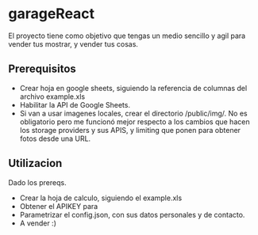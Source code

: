 # garageReact

El proyecto tiene como objetivo que tengas un medio sencillo y agil para vender tus mostrar, y vender tus cosas.

## Prerequisitos

- Crear hoja en google sheets, siguiendo la referencia de columnas del archivo example.xls
- Habilitar la API de Google Sheets.
- Si van a usar imagenes locales, crear el directorio /public/img/.
  No es obligatorio pero me funcionó mejor respecto a los cambios que hacen los storage providers y sus APIS, y limiting que ponen para obtener fotos desde una URL.

## Utilizacion

Dado los prereqs.

- Crear la hoja de calculo, siguiendo el example.xls
- Obtener el APIKEY para
- Parametrizar el config.json, con sus datos personales y de contacto.
- A vender :)
